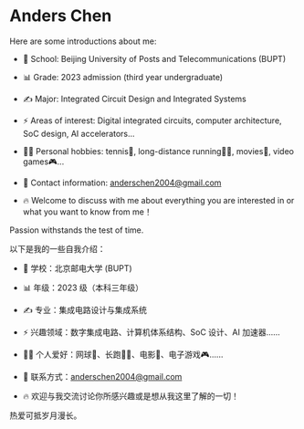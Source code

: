 # Anders Chen

Here are some introductions about me:

- 🏫 School: Beijing University of Posts and Telecommunications (BUPT)
- 📊 Grade: 2023 admission (third year undergraduate)
- ✍ Major: Integrated Circuit Design and Integrated Systems
- ⚡ Areas of interest: Digital integrated circuits, computer architecture,
SoC design, AI accelerators...
- 🙋‍♂️ Personal hobbies: tennis🎾, long-distance running🏃‍♂️, movies🎥, video games🎮...
- 📧 Contact information: anderschen2004@gmail.com

- 🔥 Welcome to discuss with me about everything you are interested in or what you want to know from me！

Passion withstands the test of time.

以下是我的一些自我介绍：

- 🏫 学校：北京邮电大学 (BUPT)
- 📊 年级：2023 级（本科三年级）
- ✍ 专业：集成电路设计与集成系统
- ⚡ 兴趣领域：数字集成电路、计算机体系结构、SoC 设计、AI 加速器……
- 🙋‍♂️ 个人爱好：网球🎾、长跑🏃‍♂️、电影🎥、电子游戏🎮……
- 📧 联系方式：anderschen2004@gmail.com

- 🔥 欢迎与我交流讨论你所感兴趣或是想从我这里了解的一切！

热爱可抵岁月漫长。